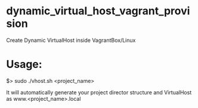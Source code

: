 # dynamic_virtual_host_vagrant_provision
Create Dynamic VirtualHost inside VagrantBox/Linux

# Usage:

$> sudo ./vhost.sh <project_name>

It will automatically generate your project director structure and  VirtualHost as www.<project_name>.local
